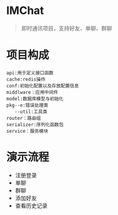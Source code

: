 # IMChat

>
>即时通讯项目，支持好友、单聊、群聊

# 项目构成

```
api:用于定义接口函数 
cache:redis操作 
conf:初始化配置以及存放配置信息 
middlware：应用中间件 
model:数据库模型与初始化 
pkg--e:错误处理类 
   --util:工具类 
router：路由组 
serializer:序列化函数包 
service：服务模块 
```

# 演示流程

- 注册登录
- 单聊
- 群聊
- 添加好友
- 查看历史记录

